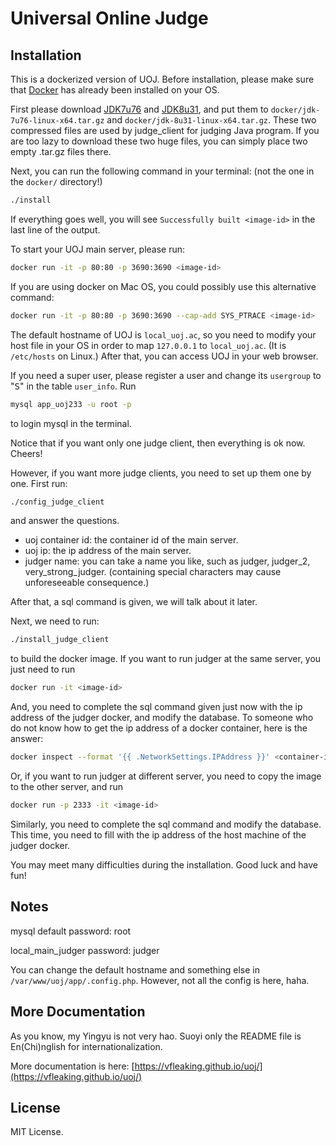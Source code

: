 # Universal Online Judge

## Installation
This is a dockerized version of UOJ. Before installation, please make sure that [Docker](https://www.docker.com/) has already been installed on your OS.

First please download [JDK7u76](http://www.oracle.com/technetwork/java/javase/downloads/java-archive-downloads-javase7-521261.html#jdk-7u76-oth-JPR) and [JDK8u31](http://www.oracle.com/technetwork/java/javase/downloads/java-archive-javase8-2177648.html#jdk-8u31-oth-JPR), and put them to `docker/jdk-7u76-linux-x64.tar.gz` and `docker/jdk-8u31-linux-x64.tar.gz`. These two compressed files are used by judge\_client for judging Java program. If you are too lazy to download these two huge files, you can simply place two empty .tar.gz files there.

Next, you can run the following command in your terminal: (not the one in the `docker/` directory!)
```sh
./install
```
If everything goes well, you will see `Successfully built <image-id>` in the last line of the output.

To start your UOJ main server, please run:
```sh
docker run -it -p 80:80 -p 3690:3690 <image-id>
```
If you are using docker on Mac OS, you could possibly use this alternative command:
```sh
docker run -it -p 80:80 -p 3690:3690 --cap-add SYS_PTRACE <image-id>
```

The default hostname of UOJ is `local_uoj.ac`, so you need to modify your host file in your OS in order to map `127.0.0.1` to `local_uoj.ac`. (It is `/etc/hosts` on Linux.) After that, you can access UOJ in your web browser.

If you need a super user, please register a user and change its `usergroup` to "<samp>S</samp>" in the table `user_info`. Run
```sh
mysql app_uoj233 -u root -p
```
to login mysql in the terminal.

Notice that if you want only one judge client, then everything is ok now. Cheers!

However, if you want more judge clients, you need to set up them one by one. First run:
```sh
./config_judge_client
```
and answer the questions.

* uoj container id: the container id of the main server.
* uoj ip: the ip address of the main server.
* judger name: you can take a name you like, such as judger, judger\_2, very\_strong\_judger. (containing special characters may cause  unforeseeable consequence.)

After that, a sql command is given, we will talk about it later.

Next, we need to run:
```sh
./install_judge_client
```
to build the docker image. If you want to run judger at the same server, you just need to run
```sh
docker run -it <image-id>
```
And, you need to complete the sql command given just now with the ip address of the judger docker, and modify the database. To someone who do not know how to get the ip address of a docker container, here is the answer:
```sh
docker inspect --format '{{ .NetworkSettings.IPAddress }}' <container-id>
```

Or, if you want to run judger at different server, you need to copy the image to the other server, and run
```sh
docker run -p 2333 -it <image-id>
```
Similarly, you need to complete the sql command and modify the database. This time, you need to fill with the ip address of the host machine of the judger docker.

You may meet many difficulties during the installation. Good luck and have fun!

## Notes

mysql default password: root

local\_main\_judger password: judger

You can change the default hostname and something else in `/var/www/uoj/app/.config.php`. However, not all the config is here, haha.

## More Documentation
As you know, my Yingyu is not very hao. Suoyi only the README file is En(Chi)nglish for internationalization.

More documentation is here: [https://vfleaking.github.io/uoj/](https://vfleaking.github.io/uoj/)

## License
MIT License.

